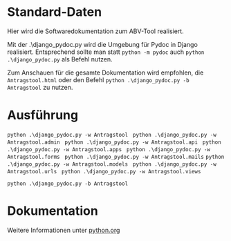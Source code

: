 # Standard-Daten


Hier wird die Softwaredokumentation zum ABV-Tool realisiert.

Mit der .\django_pydoc.py wird die Umgebung für Pydoc in Django realisiert. Entsprechend sollte man statt `python -m pydoc` auch `python .\django_pydoc.py` als Befehl nutzen.

Zum Anschauen für die gesamte Dokumentation wird empfohlen, die `Antragstool.html` oder den Befehl `python .\django_pydoc.py -b Antragstool` zu nutzen.

# Ausführung

`python .\django_pydoc.py -w Antragstool `
`python .\django_pydoc.py -w Antragstool.admin `
`python .\django_pydoc.py -w Antragstool.api `
`python .\django_pydoc.py -w Antragstool.apps `
`python .\django_pydoc.py -w Antragstool.forms `
`python .\django_pydoc.py -w Antragstool.mails`
`python .\django_pydoc.py -w Antragstool.models `
`python .\django_pydoc.py -w Antragstool.urls `
`python .\django_pydoc.py -w Antragstool.views `

`python .\django_pydoc.py -b Antragstool `

# Dokumentation

Weitere Informationen unter [python.org](https://docs.python.org/3/library/pydoc.html)
